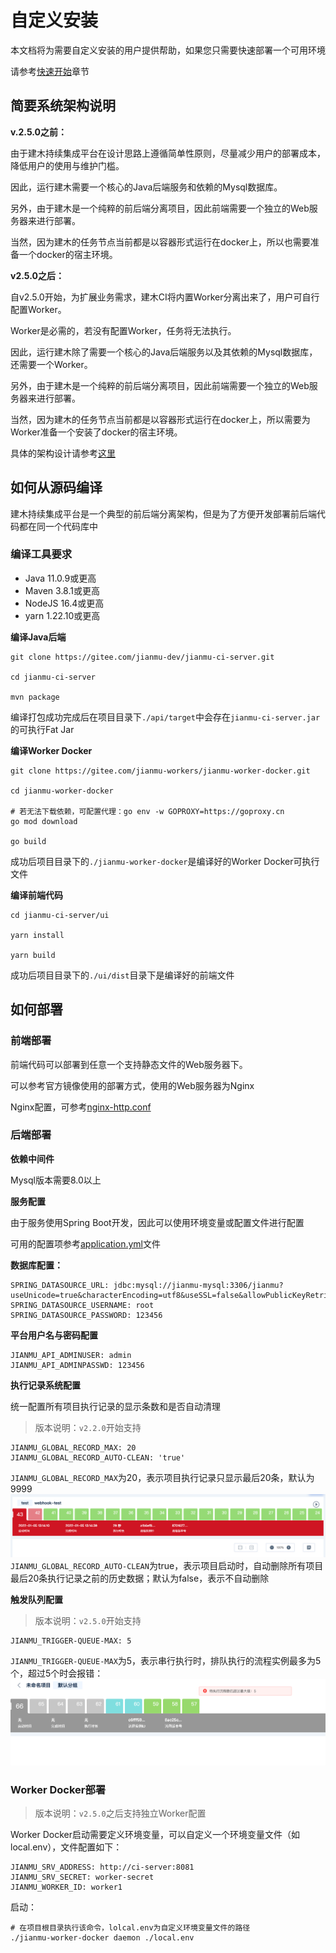 # 自定义安装

本文档将为需要自定义安装的用户提供帮助，如果您只需要快速部署一个可用环境

请参考[快速开始](quick-start.md)章节

## 简要系统架构说明
**v.2.5.0之前：**

由于建木持续集成平台在设计思路上遵循简单性原则，尽量减少用户的部署成本，降低用户的使用与维护门槛。

因此，运行建木需要一个核心的Java后端服务和依赖的Mysql数据库。

另外，由于建木是一个纯粹的前后端分离项目，因此前端需要一个独立的Web服务器来进行部署。

当然，因为建木的任务节点当前都是以容器形式运行在docker上，所以也需要准备一个docker的宿主环境。

**v2.5.0之后：**

自v2.5.0开始，为扩展业务需求，建木CI将内置Worker分离出来了，用户可自行配置Worker。

Worker是必需的，若没有配置Worker，任务将无法执行。

因此，运行建木除了需要一个核心的Java后端服务以及其依赖的Mysql数据库，还需要一个Worker。

另外，由于建木是一个纯粹的前后端分离项目，因此前端需要一个独立的Web服务器来进行部署。

当然，因为建木的任务节点当前都是以容器形式运行在docker上，所以需要为Worker准备一个安装了docker的宿主环境。

具体的架构设计请参考[这里](https://gitee.com/jianmu-dev/jianmu-architecture-as-code)

## 如何从源码编译

建木持续集成平台是一个典型的前后端分离架构，但是为了方便开发部署前后端代码都在同一个代码库中

### 编译工具要求

* Java 11.0.9或更高
* Maven 3.8.1或更高
* NodeJS 16.4或更高
* yarn 1.22.10或更高

**编译Java后端**

```
git clone https://gitee.com/jianmu-dev/jianmu-ci-server.git

cd jianmu-ci-server

mvn package
```

编译打包成功完成后在项目目录下`./api/target`中会存在`jianmu-ci-server.jar`的可执行Fat Jar

**编译Worker Docker**
```
git clone https://gitee.com/jianmu-workers/jianmu-worker-docker.git

cd jianmu-worker-docker

# 若无法下载依赖，可配置代理：go env -w GOPROXY=https://goproxy.cn
go mod download

go build
```
成功后项目目录下的`./jianmu-worker-docker`是编译好的Worker Docker可执行文件

**编译前端代码**

```
cd jianmu-ci-server/ui

yarn install

yarn build
```

成功后项目目录下的`./ui/dist`目录下是编译好的前端文件

## 如何部署

### 前端部署

前端代码可以部署到任意一个支持静态文件的Web服务器下。

可以参考官方镜像使用的部署方式，使用的Web服务器为Nginx

Nginx配置，可参考[nginx-http.conf](https://gitee.com/jianmu-dev/jianmu-ci-server/blob/master/ui/nginx-http.conf)

### 后端部署

**依赖中间件**

Mysql版本需要8.0以上

**服务配置**

由于服务使用Spring Boot开发，因此可以使用环境变量或配置文件进行配置

可用的配置项参考[application.yml](https://gitee.com/jianmu-dev/jianmu-main/blob/master/api/src/main/resources/application.yml)文件

**数据库配置：**

```
SPRING_DATASOURCE_URL: jdbc:mysql://jianmu-mysql:3306/jianmu?useUnicode=true&characterEncoding=utf8&useSSL=false&allowPublicKeyRetrieval=true
SPRING_DATASOURCE_USERNAME: root
SPRING_DATASOURCE_PASSWORD: 123456
```

**平台用户名与密码配置**

```
JIANMU_API_ADMINUSER: admin
JIANMU_API_ADMINPASSWD: 123456
```

**执行记录系统配置**

统一配置所有项目执行记录的显示条数和是否自动清理

> 版本说明：`v2.2.0`开始支持

```
JIANMU_GLOBAL_RECORD_MAX: 20
JIANMU_GLOBAL_RECORD_AUTO-CLEAN: 'true'
```

`JIANMU_GLOBAL_RECORD_MAX`为20，表示项目执行记录只显示最后20条，默认为9999
![](./images/execution_record.png)
`JIANMU_GLOBAL_RECORD_AUTO-CLEAN`为true，表示项目启动时，自动删除所有项目最后20条执行记录之前的历史数据；默认为false，表示不自动删除

**触发队列配置**
> 版本说明：`v2.5.0`开始支持
```
JIANMU_TRIGGER-QUEUE-MAX: 5
```

`JIANMU_TRIGGER-QUEUE-MAX`为5，表示串行执行时，排队执行的流程实例最多为5个，超过5个时会报错：
![img.png](./images/trigger_queue_max.png)

### Worker Docker部署
> 版本说明：`v2.5.0`之后支持独立Worker配置

Worker Docker启动需要定义环境变量，可以自定义一个环境变量文件（如local.env），文件配置如下：
```
JIANMU_SRV_ADDRESS: http://ci-server:8081
JIANMU_SRV_SECRET: worker-secret
JIANMU_WORKER_ID: worker1
```
启动：
```
# 在项目根目录执行该命令，lolcal.env为自定义环境变量文件的路径
./jianmu-worker-docker daemon ./local.env
```